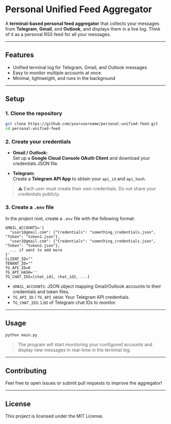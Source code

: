 
# Personal Unified Feed Aggregator

A **terminal-based personal feed aggregator** that collects your messages from **Telegram**, **Gmail**, and **Outlook**, and displays them in a live log. Think of it as a personal RSS feed for all your messages.

---

## Features

- Unified terminal log for Telegram, Gmail, and Outlook messages
- Easy to monitor multiple accounts at once
- Minimal, lightweight, and runs in the background

---

## Setup

### 1. Clone the repository

```bash
git clone https://github.com/yourusername/personal-unified-feed.git
cd personal-unified-feed
```

### 2. Create your credentials

- **Gmail / Outlook:**  
  Set up a **Google Cloud Console OAuth Client** and download your credentials JSON file.
  
- **Telegram:**  
  Create a **Telegram API App** to obtain your `api_id` and `api_hash`.

> ⚠️ Each user must create their own credentials. Do not share your credentials publicly.

### 3. Create a `.env` file

In the project root, create a `.env` file with the following format:

```env
GMAIL_ACCOUNTS='{
  "user1@gmail.com": {"Credentials": "something_credentials.json", "Token": "token1.json"},
  "user2@gmail.com": {"Credentials": "something_credentials.json", "Token": "token2.json"},
  ... if want to add more
}'
CLIENT_ID=""
TENANT_ID=""
TG_API_ID=0
TG_API_HASH=''
TG_CHAT_IDS=[chat_id1, chat_id2, ...]
```

- `GMAIL_ACCOUNTS`: JSON object mapping Gmail/Outlook accounts to their credentials and token files.  
- `TG_API_ID` / `TG_API_HASH`: Your Telegram API credentials.  
- `TG_CHAT_IDS`: List of Telegram chat IDs to monitor.

---

## Usage

```bash
python main.py
```

> The program will start monitoring your configured accounts and display new messages in real-time in the terminal log.

---

## Contributing

Feel free to open issues or submit pull requests to improve the aggregator!

---

## License

This project is licensed under the MIT License.
